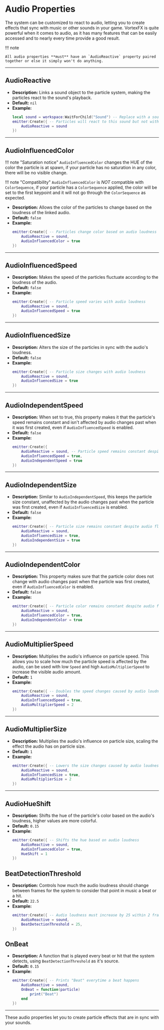 # Audio Properties

The system can be customized to react to audio, letting you to create effects that sync with music or other sounds in your game.
VortexFX is quite powerful when it comes to audio, as it has many features that can be easily accessed and to nearly every time provide a good result.

!!! note
    
    All audio properties **must** have an `AudioReactive` property paired together or else it simply won't do anything.

---

## **AudioReactive**

- **Description:** Links a sound object to the particle system, making the particles react to the sound's playback.
- **Default:** `nil`
- **Example:**
  ```lua
  local sound = workspace:WaitForChild("Sound") -- Replace with a sound instance
  emitter:Create({ -- Particles will react to this sound but not without any of the influences below
      AudioReactive = sound 
  })
  ```

---

## **AudioInfluencedColor**

!!! note "Saturation notice"
    `AudioInfluencedColor` changes the HUE of the color the particle is at spawn, if your particle has no saturation in any color, there will be no visible change.

!!! note "Compatibility"
    `AudioInfluencedColor` is *NOT* compatible with `ColorSequence`, if your particle has a `ColorSequence` applied, the color will be set to the first keypoint and it will not go through the `ColorSequence` as expected.


- **Description:** Allows the color of the particles to change based on the loudness of the linked audio.
- **Default:** `false`
- **Example:**
  ```lua
  emitter:Create({ -- Particles change color based on audio loudness
      AudioReactive = sound,
      AudioInfluencedColor = true
  })
  ```

---

## **AudioInfluencedSpeed**

- **Description:** Makes the speed of the particles fluctuate according to the loudness of the audio.
- **Default:** `false`
- **Example:**
  ```lua
  emitter:Create({ -- Particle speed varies with audio loudness
      AudioReactive = sound,
      AudioInfluencedSpeed = true
  })
  ```

---

## **AudioInfluencedSize**

- **Description:** Alters the size of the particles in sync with the audio's loudness.
- **Default:** `false`
- **Example:**
  ```lua
  emitter:Create({ -- Particle size changes with audio loudness
      AudioReactive = sound,
      AudioInfluencedSize = true
  })
  ```

---

## **AudioIndependentSpeed**

- **Description:** When set to true, this property makes it that the particle's speed remains constant and isn't affected by audio changes past when it was first created, even if `AudioInfluencedSpeed` is enabled.
- **Default:** `false`
- **Example:**
  ```lua
  emitter:Create({
      AudioReactive = sound, -- Particle speed remains constant despite audio fluctuations
      AudioInfluencedSpeed = true,
      AudioIndependentSpeed = true
  })
  ```

---

## **AudioIndependentSize**

- **Description:** Similar to `AudioIndependentSpeed`, this keeps the particle size constant, unaffected by the audio changes past when the particle was first created, even if `AudioInfluencedSize` is enabled.
- **Default:** `false`
- **Example:**
  ```lua
  emitter:Create({ -- Particle size remains constant despite audio fluctuations
      AudioReactive = sound,
      AudioInfluencedSize = true,
      AudioIndependentSize = true
  })
  ```

---

## **AudioIndependentColor**

- **Description:** This property makes sure that the particle color does not change with audio changes past when the particle was first created, even if `AudioInfluencedColor` is enabled.
- **Default:** `false`
- **Example:**
  ```lua
  emitter:Create({ -- Particle color remains constant despite audio fluctuations
      AudioReactive = sound,
      AudioInfluencedColor = true,
      AudioIndependentColor = true
  })
  ```

---

## **AudioMultiplierSpeed**

- **Description:** Multiplies the audio's influence on particle speed. This allows you to scale how much the particle speed is affected by the audio, can be used with low `Speed` and high `AudioMultiplierSpeed` to increase the visible audio amount.
- **Default:** `1`
- **Example:**
  ```lua
  emitter:Create({ -- Doubles the speed changes caused by audio loudness
      AudioReactive = sound,
      AudioInfluencedSpeed = true,
      AudioMultiplierSpeed = 2
  })
  ```

---

## **AudioMultiplierSize**

- **Description:** Multiplies the audio's influence on particle size, scaling the effect the audio has on particle size.
- **Default:** `1`
- **Example:**
  ```lua
  emitter:Create({ -- Lowers the size changes caused by audio loudness by half
      AudioReactive = sound,
      AudioInfluencedSize = true,
      AudioMultiplierSize = 2
  })
  ```


---

## **AudioHueShift**

- **Description:** Shifts the hue of the particle's color based on the audio's loudness, higher values are more colorful.
- **Default:** `0.15`
- **Example:**
  ```lua
  emitter:Create({ -- Shifts the hue based on audio loudness
      AudioReactive = sound,
      AudioInfluencedColor = true,
      HueShift = 1
  })
  ```

## **BeatDetectionThreshold**

- **Description:** Controls how much the audio loudness should change between frames for the system to consider that point in music a beat or a hit.
- **Default:** `22.5`
- **Example:**
  ```lua
  emitter:Create({ -- Audio loudness must increase by 25 within 2 frames to be considered a beat
      AudioReactive = sound,
      BeatDetectionThreshold = 25,
  })
  ```

## **OnBeat**

- **Description:** A function that is played every beat or hit that the system detects, using `BeatDetectionThreshold` as it's source.
- **Default:** `0.15`
- **Example:**
  ```lua
  emitter:Create({ -- Prints "Beat" everytime a beat happens
      AudioReactive = sound,
      OnBeat = function(particle)
          print("Beat")
      end
  })
  ```


---

These audio properties let you to create particle effects that are in sync with your sounds.